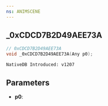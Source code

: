 ```yaml
---
ns: ANIMSCENE
---
```

## _0xCDCD7B2D49AEE73A

```c
// 0xCDCD7B2D49AEE73A
void _0xCDCD7B2D49AEE73A(Any p0);
```

```
NativeDB Introduced: v1207
```

## Parameters
* **p0**:
